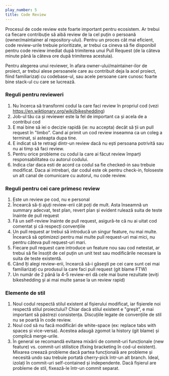 ```yaml
---
play_number: 5
title: Code Review
---
```


Procesul de code review este foarte important pentru ecosistem. Ar trebui ca fiecare contribuție să aibă review de la cel puțin o persoană (owner/maintainer al repository-ului). Pentru un proces cât mai eficient, code review-urile trebuie prioritizate, ar trebui ca cineva să fie disponibil pentru code review imediat după trimiterea unui Pull Request (de la câteva minute până la câteva ore după trimiterea acestuia). 

Pentru alegerea unui reviewer, în afara owner-ului/maintainer-ilor de proiect, ar trebui alese persoanele care au contribuit deja la acel proiect, fiind familiarizați cu codebase-ul, sau acele persoane care cunosc foarte bine stack-ul cu care se lucrează. 

### Reguli pentru revieweri
1.  Nu încerca să transformi codul la care faci review în propriul cod (vezi https://en.wiktionary.org/wiki/bikeshedding)
2.  Job-ul tău ca și reviewer este la fel de important ca și acela de a contribui cod
3.  E mai bine să iei o decizie rapidă (ie: nu accepta) decât să ții un pull request în "limbo". Cand ai primit un cod review inseamna ca un coleg a terminat, si asteapta dupa tine.
4.  E indicat să te retragi dintr-un review dacă nu ești persoana potrivită sau nu ai timp să faci review.
5.  Pentru orice probleme cu codul la care ai făcut review împarți responsabilitatea cu autorul codului.
6.  Indica clar daca esti de acord ca codul sa fie checked-in sau trebuie modificat. Daca ai intrebari, dar codul este ok pentru check-in, foloseste un alt canal de comunicare cu autorul, nu code review.

### Reguli pentru cei care primesc review
1.  Este un review pe cod, nu e personal
2.  Încearcă să-ți ajuți review-erii cât poți de mult. Asta înseamnă un summary adecvat, test plan, revert plan și evident rulează suita de teste înainte de pull request
3.  Fă un self-review înainte de pull request, asigură-te că nu ai uitat cod comentat și că respecți convențiile
4.  Un pull request ar trebui să introducă un singur feature, nu mai multe. Încearcă să optimizezi pentru mai multe pull request-uri mai mici, nu pentru câteva pull request-uri mari.
5.  Fiecare pull request care introduce un feature nou sau cod netestat, ar trebui să fie însoțit de cel puțin un unit test sau modificările necesare la suita de teste existentă.
6.  Când îți alegi review-erii, încearcă să-i găsești pe cei care sunt cei mai familiarizați cu produsul la care faci pull request (git blame FTW)
7.  Un număr de 2 până la 4-5 review-eri dă cele mai bune rezultate (eviți bikeshedding și ai mai multe șanse la un review rapid)

### Elemente de stil
1.  Noul codul respectă stilul existent al fișierului modificat, iar fișierele noi respectă stilul proiectului? Chiar dacă stilul existent e "greșit", e mai important să păstrezi consistența. Discuțiile legate de convențiile de stil nu se poartă în code review.
2.  Noul cod să nu facă modificări de white-space (ex: replace tabs with spaces și vice-versa). Acestea adaugă zgomot la history (git blame) și complică merge-urile.
3.  În general se recomandă evitarea mixării de commit-uri funcționale (new feature) vs. commit-uri stilistice (fixing bracketing în cod-ul existent). Mixarea creează probleme dacă partea funcțională are probleme și necesită undo sau trebuie portată cherry-pick într-un alt branch. Ideal, izolați în commit-uri self-contained și independente. Dacă fișierul are probleme de stil, fixează-le într-un commit separat.
